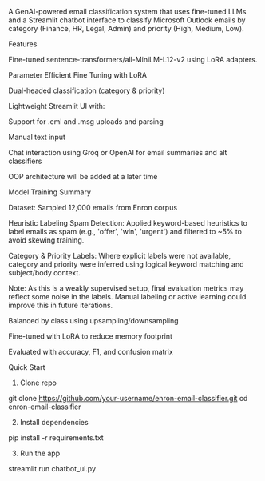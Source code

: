 A GenAI-powered email classification system that uses fine-tuned LLMs and a Streamlit chatbot interface to classify Microsoft Outlook emails by category (Finance, HR, Legal, Admin) and priority (High, Medium, Low).

Features

Fine-tuned sentence-transformers/all-MiniLM-L12-v2 using LoRA adapters.

Parameter Efficient Fine Tuning with LoRA

Dual-headed classification (category & priority)

Lightweight Streamlit UI with:

Support for .eml and .msg uploads and parsing

Manual text input

Chat interaction using Groq or OpenAI for email summaries and alt classifiers



OOP architecture will be added at a later time


Model Training Summary

Dataset: Sampled 12,000 emails from Enron corpus

Heuristic Labeling
Spam Detection:
Applied keyword-based heuristics to label emails as spam (e.g., 'offer', 'win', 'urgent') and filtered to ~5% to avoid skewing training.

Category & Priority Labels:
Where explicit labels were not available, category and priority were inferred using logical keyword matching and subject/body context.

 Note: As this is a weakly supervised setup, final evaluation metrics may reflect some noise in the labels. Manual labeling or active learning could improve this in future iterations.

Balanced by class using upsampling/downsampling

Fine-tuned with LoRA to reduce memory footprint

Evaluated with accuracy, F1, and confusion matrix


Quick Start

1. Clone repo

git clone https://github.com/your-username/enron-email-classifier.git
cd enron-email-classifier

2. Install dependencies

pip install -r requirements.txt

3. Run the app

streamlit run chatbot_ui.py

